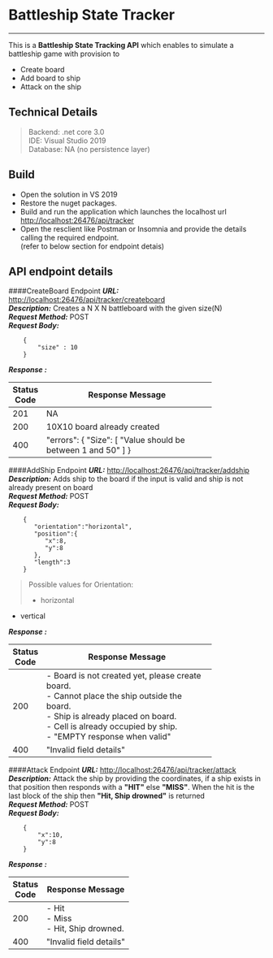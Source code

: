 # Battleship State Tracker 
---

This is a <strong> Battleship State Tracking API</strong> which enables to simulate a battleship game with provision to <br>

- Create board<br>
- Add board to ship<br>
- Attack on the ship


## Technical Details

> Backend: .net core 3.0 <br>
> IDE: Visual Studio 2019 <br>
> Database: NA (no persistence layer)


## Build

- Open the solution in VS 2019
- Restore the nuget packages.
- Build and run the application which launches the localhost url<br>
 <a href="http://localhost:26476/api/tracker"> http://localhost:26476/api/tracker</a>
- Open the resclient like Postman or Insomnia and provide the details calling the required endpoint. <br>(refer to below section for endpoint detais)

## API endpoint details

####CreateBoard Endpoint
***URL:*** <a href="http://localhost:26476/api/tracker/createboard">http://localhost:26476/api/tracker/createboard</a><br>
***Description:*** Creates a N X N battleboard with the given size(N) <br> 
***Request Method:*** POST <br>
***Request Body:*** <br>

		{
			"size" : 10
		}

***Response :***

<table style="width: 400px;">
    <thead>
        <tr>
	<th style="width: 35px;">Status Code</td></th>
        <th>Response Message</td></th>
        </tr>
    </thead>
    <tbody>
        <tr>
	        <td>201</td>
	        <td >NA</td>
        </tr>
         <tr>
	        <td>200</td>
	        <td >10X10 board already created</td>
        </tr>
        <tr>
	        <td>400</td>
	        <td >"errors": {
        "Size": [
            "Value should be between 1 and 50"
        ]
    }</td>
    </tbody>
</table>


####AddShip Endpoint
***URL:*** <a href="http://localhost:26476/api/tracker/addship">http://localhost:26476/api/tracker/addship</a><br>
***Description:*** Adds ship to the board if the input is valid and ship is not already present on board <br> 
***Request Method:*** POST <br>
***Request Body:*** <br>

		{ 
		   "orientation":"horizontal",
		   "position":{ 
		      "x":8,
		      "y":8
		   },
		   "length":3
		}

>Possible values for Orientation:<br>
>
>- horizontal<br>
- vertical<br>


***Response :***

<table style="width: 400px;">
    <thead>
        <tr>
	<th style="width: 35px;">Status Code</td></th>
        <th>Response Message</td></th>
        </tr>
    </thead>
    <tbody>
        <tr>
	        <td>200</td>
	        <td > - Board is not created yet, please create board.<br>
				  - Cannot place the ship outside the board.<br>
				  - Ship is already placed on board.<br>
				  - Cell is already occupied by ship.<br>
				  - "EMPTY response when valid"</td>
        </tr>
        <tr>
	        <td>400</td>
	        <td >"Invalid field details"</td>
    </tbody>
</table>



####Attack Endpoint
***URL:*** <a href="http://localhost:26476/api/tracker/attack">http://localhost:26476/api/tracker/attack</a><br>
***Description:*** Attack the ship by providing the coordinates, if a ship exists in that position then responds with a <strong>"HIT"</strong> else <strong>"MISS"</strong>. When the hit is the last block of the ship then <strong>"Hit, Ship drowned"</strong> is returned<br> 
***Request Method:*** POST <br>
***Request Body:*** <br>

		{
			"x":10,
			"y":8
		}


***Response :***

<table style="width: 400px;">
     <thead>
        <tr>
	<th style="width: 35px;">Status Code</td></th>
        <th>Response Message</td></th>
        </tr>
    </thead>
    </thead>
    <tbody>
        <tr>
	        <td>200</td>
	        <td > - Hit<br>
				  - Miss<br>
				  - Hit, Ship drowned.<br>
				  </td>
        </tr>
        <tr>
	        <td>400</td>
	        <td >"Invalid field details"</td>
    </tbody>
</table>

